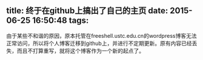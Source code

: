title: 终于在github上搞出了自己的主页
date: 2015-06-25 16:50:48
tags:
---

由于某些不和谐的原因，原本托管在freeshell.ustc.edu.cn的wordpress博客无法正常访问，所以将个人博客迁移到github上，并进行不定期更新。原有内容已经丢失，而且不打算重写，就将这个博客作为一个新的起点了。